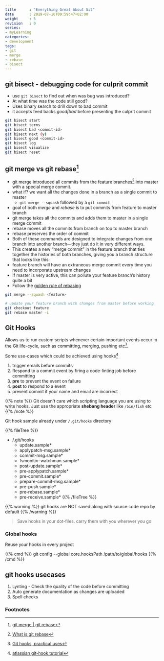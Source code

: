 ```yaml
---
title      : "Everything Great About Git"
date       : 2019-07-10T09:59:47+02:00
weight     : 5
revision   : 0
series:
- myLearning
categories: 
- development
tags:
- git
- merge
- rebase
- bisect
---
```


## git bisect - debugging code for culprit commit

* use `git bisect` to find out when was bug was introduced?
* At what time was the code still good?
* Uses binary search to drill down to bad commit
* it accepts feed backs *good|bad* before presenting the culprit commit

```bash
git bisect start
git bisect terms
git bisect bad <commit-id>
git bisect next (y)
git bisect good <commit-id>
git bisect log
git bisect visualize
git bisect reset 
```

## git merge vs git rebase[^3]

* git merge introduced all commits from the feature branches[^4] into master with a special merge commit.
* what if? we want all the changes done in a branch as a single commit to master
  * `git merge --squash` followed by a `git commit`
* goal of both *merge* and *rebase* is to put commits from feature to master branch
* git merge takes all the commits and adds them to master in a single merge commit
* rebase moves all the commits from branch on top to master branch
* rebase preserves the order of commit
* Both of these commands are designed to integrate changes from one branch into another branch—they just do it in very different ways.
* This creates a new “merge commit” in the feature branch that ties together the histories of both branches, giving you a branch structure that looks like this:
* feature branch will have an extraneous merge commit every time you need to incorporate upstream changes
* If master is very active, this can pollute your feature branch’s history quite a bit
* Follow the [golden rule of rebasing](https://www.atlassian.com/git/tutorials/merging-vs-rebasing#the-golden-rule-of-rebasing)

```bash
git merge --squash <feature>

# update your feature branch with changes from master before working
git checkout feature
git rebase master -i
```


## Git Hooks

Allows us to run custom scripts whenever certain important events occur in the Git
life-cycle, such as committing, merging, pushing etc[^1].

Some use-cases which could be achieved using hooks[^2]

1. trigger emails before commits
2. Respond to a commit event by firing a code-linting job before committing
3. **pre** to prevent the event on failure
4. **post** to respond to a event
5. prevent commit if your name and email are incorrect

{{% note %}}
    Git doesn't care which scripting language you are using to write hooks.
    Just use the appropriate **shebang header** like `/bin/fish` etc
{{% /note %}}

Git hook sample already under `/.git/hooks` directory

{{% fileTree %}}
* /.git/hooks
  * update.sample*
  * applypatch-msg.sample*
  * commit-msg.sample*
  * fsmonitor-watchman.sample*
  * post-update.sample*
  * pre-applypatch.sample*
  * pre-commit.sample*
  * prepare-commit-msg.sample*
  * pre-push.sample*
  * pre-rebase.sample*
  * pre-receive.sample*
{{% /fileTree %}}

{{% warning %}}
    git hooks are NOT saved along with source code repo by default
{{% /warning %}}

> Save hooks in your dot-files. carry them with you wherever you go

### Global hooks

Reuse your hooks in every project

{{% cmd %}}
    git config --global core.hooksPath /path/to/global/hooks
{{% /cmd %}}

## git hooks usecases

1. Lynting - Check the quality of the code before committing
2. Auto generate documentation as changes are uploaded
3. Spell checks


### Footnotes

[^1]: [Git hooks, practical uses](https://www.tygertec.com/git-hooks-practical-uses-windows/)
[^2]: [atlassian git-hook tutorial](https://www.atlassian.com/git/tutorials/git-hooks)
[^3]: [git merge | git rebase](https://hackernoon.com/git-merge-vs-rebase-whats-the-diff-76413c117333)
[^4]: [What is git rebase](https://gist.github.com/leesmith/8441773)